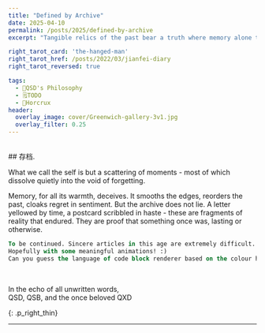 ```yaml
---
title: "Defined by Archive"
date: 2025-04-10
permalink: /posts/2025/defined-by-archive
excerpt: "Tangible relics of the past bear a truth where memory alone tarnishes."

right_tarot_card: 'the-hanged-man'
right_tarot_href: /posts/2022/03/jianfei-diary
right_tarot_reversed: true

tags:
  - 🧼QSD's Philosophy
  - 🗒TODO
  - 💍Horcrux
header:
  overlay_image: cover/Greenwich-gallery-3v1.jpg
  overlay_filter: 0.25
---
```

<br>
## 存档.

What we call the self is but a scattering of moments - most of which dissolve quietly into the void of forgetting.

Memory, for all its warmth, deceives. It smooths the edges, reorders the past, cloaks regret in sentiment. But the archive does not lie. A letter yellowed by time, a postcard scribbled in haste - these are fragments of reality that endured. They are proof that something once was, lasting or otherwise.



```sql
To be continued. Sincere articles in this age are extremely difficult. :(
Hopefully with some meaningful animations! :)
Can you guess the language of code block renderer based on the colour highlight? ^_^
```

<br>

<p>In the echo of all unwritten words,<br>QSD, QSB, and the once beloved QXD</p>
{: .p_right_thin}


----

